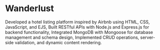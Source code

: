 # Wanderlust
Developed a hotel listing platform inspired by Airbnb using HTML, CSS, JavaScript, and EJS, Built RESTful APIs with Node.js and Express.js for backend functionality, Integrated MongoDB with Mongoose for database management and schema design, Implemented CRUD operations, server-side validation, and dynamic content rendering.
